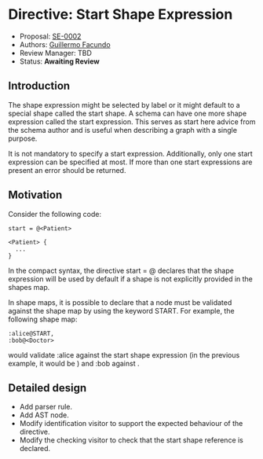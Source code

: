 # Directive: Start Shape Expression

* Proposal: [SE-0002](0002-start-shape-expression.md)
* Authors: [Guillermo Facundo](https://github.com/thewilly)
* Review Manager: TBD
* Status: **Awaiting Review**

## Introduction

The shape expression might be selected by label or it might default
to a special shape called the start shape. A schema can have one more shape
expression called the start expression. This serves as start here advice from
the schema author and is useful when describing a graph with a single purpose.

It is not mandatory to specify a start expression. Additionally, only one start expression can be specified at most. If more than one start expressions are present an error should be returned.

## Motivation

Consider the following code:
```shex-lite
start = @<Patient>

<Patient> {
  ...
}
```
In the compact syntax, the directive start = @<Patient> declares that the shape expression <Patient> will be used by default if a shape is not explicitly provided in the shapes map.

In shape maps, it is possible to declare that a node must be validated against the shape map by using the keyword START. For example, the following shape map:
```shex-lite
:alice@START,
:bob@<Doctor>
```
would validate :alice against the start shape expression (in the previous example, it would be <Patient>) and :bob against <Doctor>.

## Detailed design

* Add parser rule.
* Add AST node.
* Modify identification visitor to support the expected behaviour of the directive.
* Modify the checking visitor to check that the start shape reference is declared.
